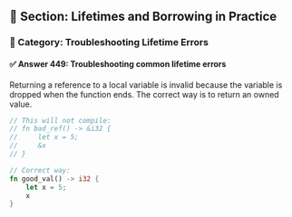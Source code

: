 ## 📘 Section: Lifetimes and Borrowing in Practice  
### 🔹 Category: Troubleshooting Lifetime Errors  
#### ✅ Answer 449: Troubleshooting common lifetime errors

Returning a reference to a local variable is invalid because the variable is dropped when the function ends. The correct way is to return an owned value.

```rust
// This will not compile:
// fn bad_ref() -> &i32 {
//     let x = 5;
//     &x
// }

// Correct way:
fn good_val() -> i32 {
    let x = 5;
    x
}
```
